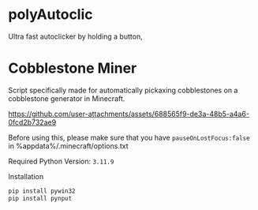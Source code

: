 # polyAutoclic
Ultra fast autoclicker by holding a button,

# Cobblestone Miner
Script specifically made for automatically pickaxing cobblestones on a cobblestone generator in Minecraft.

https://github.com/user-attachments/assets/688565f9-de3a-48b5-a4a6-0fcd2b732ae9

Before using this, please make sure that you have `pauseOnLostFocus:false` in %appdata%/.minecraft/options.txt

Required Python Version: `3.11.9`

Installation
```bash
pip install pywin32
pip install pynput
```

